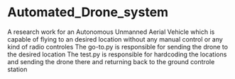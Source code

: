 # Automated_Drone_system
A research work for an Autonomous Unmanned Aerial Vehicle which is capable of flying to an desired location without any manual control or any kind of radio controles
The go-to.py is responsible for sending the drone to the desired location
The test.py is responsible for hardcoding the locations and sending the drone there and returning back to the ground controle station
